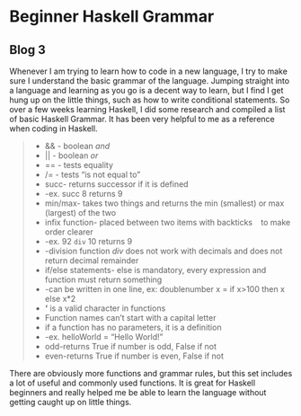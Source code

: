 # Beginner Haskell Grammar
## Blog 3

Whenever I am trying to learn how to code in a new language, I try to make sure I understand the basic grammar of the language. Jumping straight into a language and learning as you go is a decent way to learn, but I find I get hung up on the little things, such as how to write conditional statements. So over a few weeks learning Haskell, I did some research and compiled a list of basic Haskell Grammar. It has been very helpful to me as a reference when coding in Haskell.

> - && - boolean *and*
> - || - boolean *or*
> - == - tests equality
> - /= - tests “is not equal to”
> - succ- returns successor if it is defined
> -    -ex. succ 8 returns 9
> - min/max- takes two things and returns the min (smallest) or max (largest) of the two
> - infix function- placed between two items with backticks ` ` to make order clearer
> -    -ex. 92 `div` 10 returns 9
> -    -division function *div* does not work with decimals and does not return decimal remainder
> - if/else statements- else is mandatory, every expression and function must return something
> -    -can be written in one line, ex: doublenumber x = if x>100 then x else x*2
> - **‘** is a valid character in functions
> - Function names can’t start with a capital letter
> - if a function has no parameters, it is a definition
> -    -ex. helloWorld = “Hello World!”
> - odd-returns True if number is odd, False if not
> - even-returns True if number is even, False if not

There are obviously more functions and grammar rules, but this set includes a lot of useful and commonly used functions. It is great for Haskell beginners and really helped me be able to learn the language without getting caught up on little things.
